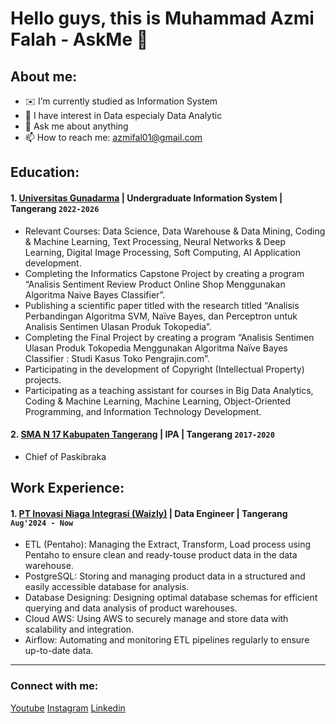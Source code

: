 # Hello guys, this is Muhammad Azmi Falah - AskMe 👋
## About me:
- ✉️ I’m currently studied as Information System
- 👯 I have interest in Data especialy Data Analytic
- 💬 Ask me about anything
- 📫 How to reach me: azmifal01@gmail.com

## Education:

#### 1. [Universitas Gunadarma](https://www.gunadarma.ac.id/) | Undergraduate Information System | Tangerang `2022-2026`
   - Relevant Courses: Data Science, Data Warehouse & Data Mining, Coding & Machine Learning, Text Processing,
Neural Networks & Deep Learning, Digital Image Processing, Soft Computing, AI Application development.
   - Completing the Informatics Capstone Project by creating a program “Analisis Sentiment Review Product
Online Shop Menggunakan Algoritma Naive Bayes Classifier”.
   - Publishing a scientific paper titled with the research titled “Analisis Perbandingan Algoritma SVM, Naïve
Bayes, dan Perceptron untuk Analisis Sentimen Ulasan Produk Tokopedia”.
   - Completing the Final Project by creating a program “Analisis Sentimen Ulasan Produk Tokopedia
Menggunakan Algoritma Naïve Bayes Classifier : Studi Kasus Toko Pengrajin.com”.
   - Participating in the development of Copyright (Intellectual Property) projects.
   - Participating as a teaching assistant for courses in Big Data Analytics, Coding & Machine Learning, Machine
Learning, Object-Oriented Programming, and Information Technology Development.
 #### 2. [SMA N 17 Kabupaten Tangerang](https://sman17kabtangerang.sch.id/) | IPA | Tangerang `2017-2020`
   - Chief of Paskibraka

## Work Experience:
#### 1. [PT Inovasi Niaga Integrasi (Waizly)](https://waizly.id/) | Data Engineer | Tangerang `Aug'2024 - Now`
   - ETL (Pentaho): Managing the Extract, Transform, Load process using Pentaho to ensure clean and ready-touse product data in the data warehouse.
   - PostgreSQL: Storing and managing product data in a structured and easily accessible database for analysis.
   - Database Designing: Designing optimal database schemas for efficient querying and data analysis of product
warehouses.
   - Cloud AWS: Using AWS to securely manage and store data with scalability and integration.
   - Airflow: Automating and monitoring ETL pipelines regularly to ensure up-to-date data.
---
### Connect with me:
[Youtube](https://www.youtube.com/@DeinonyCode/videos)
[Instagram](https://www.instagram.com/muhammadauliaa_/)
[Linkedin](https://www.linkedin.com/in/muhammad-aulia-6a7491215/)
